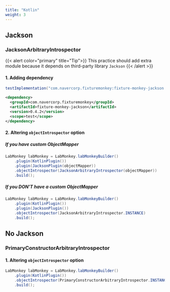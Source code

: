 ```yaml
---
title: "Kotlin"
weight: 3
---
```

## Jackson
### JacksonArbitraryIntrospector
{{< alert color="primary" title="Tip">}}
This practice should add extra module because it depends on third-party library `Jackson`
{{< /alert >}}

#### 1. Adding dependency

```groovy
testImplementation("com.navercorp.fixturemonkey:fixture-monkey-jackson:0.4.2")
```

```xml
<dependency>
  <groupId>com.navercorp.fixturemonkey</groupId>
  <artifactId>fixture-monkey-jackson</artifactId>
  <version>0.4.2</version>
  <scope>test</scope>
</dependency>
```

#### 2. Altering `objectIntrospector` option

##### If you have custom ObjectMapper
```java
LabMonkey labMonkey = LabMonkey.labMonkeyBuilder()
	.plugin(KotlinPlugin())
    .plugin(JacksonPlugin(objectMapper))
    .objectIntrospector(JacksonArbitraryIntrospector(objectMapper))
    .build();
```

##### If you DON'T have a custom ObjectMapper
```java
LabMonkey labMonkey = LabMonkey.labMonkeyBuilder()
    .plugin(KotlinPlugin())
    .plugin(JacksonPlugin())
    .objectIntrospector(JacksonArbitraryIntrospector.INSTANCE)
    .build();
```

## No Jackson
### PrimaryConstructorArbitraryIntrospector

#### 1. Altering `objectIntrospector` option

```java
LabMonkey labMonkey = LabMonkey.labMonkeyBuilder()
    .plugin(KotlinPlugin())
    .objectIntrospector(PrimaryConstructorArbitraryIntrospector.INSTANCE)
    .build();
```

